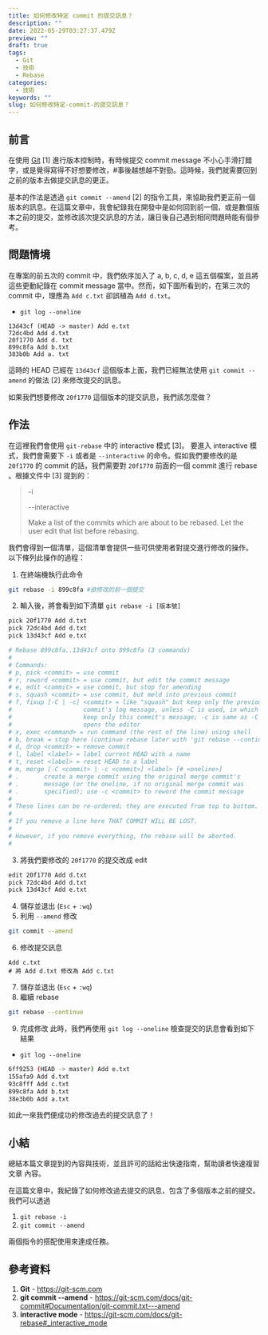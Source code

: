 ```yaml
---
title: 如何修改特定 commit 的提交訊息？
description: ""
date: 2022-05-29T03:27:37.479Z
preview: ""
draft: true
tags:
  - Git
  - 技術
  - Rebase
categories:
  - 技術
keywords: ""
slug: 如何修改特定-commit-的提交訊息？
---
```


<!--more-->

## 前言
在使用 [Git](https://git-scm.com) [1] 進行版本控制時，有時候提交 commit message 不小心手滑打錯字，或是覺得寫得不好想要修改，#事後越想越不對勁。這時候，我們就需要回到之前的版本去做提交訊息的更正。

基本的作法是透過 `git commit --amend` [2] 的指令工具，來協助我們更正前一個版本的訊息。在這篇文章中，我會紀錄我在開發中是如何回到前一個，或是數個版本之前的提交，並修改該次提交訊息的方法，讓日後自己遇到相同問題時能有個參考。

## 問題情境
在專案的前五次的 commit 中，我們依序加入了 a, b, c, d, e 這五個檔案，並且將這些更動紀錄在 commit message 當中。然而，如下圖所看到的，在第三次的 commit 中，理應為 `Add c.txt` 卻誤植為 `Add d.txt`。

* `git log --oneline`
```
13d43cf (HEAD -> master) Add e.txt
72dc4bd Add d.txt
20f1770 Add d. txt
899c8fa Add b.txt
383b0b Add a. txt
```

這時的 HEAD 已經在 `13d43cf` 這個版本上面，我們已經無法使用 `git commit --amend` 的做法 [2] 來修改提交的訊息。

如果我們想要修改 `20f1770` 這個版本的提交訊息，我們該怎麼做？

## 作法
在這裡我們會使用 `git-rebase` 中的 interactive 模式 [3]。
要進入 interactive 模式，我們會需要下 `-i` 或者是 `--interactive` 的命令。假如我們要修改的是 `20f1770` 的 commit 的話，我們需要對 `20f1770` 前面的一個 commit 進行 rebase 。根據文件中 [3] 提到的：

> -i
>
> --interactive
> 
> Make a list of the commits which are about to be rebased. Let the user edit that list before rebasing.

我們會得到一個清單，這個清單會提供一些可供使用者對提交進行修改的操作。
以下條列此操作的過程：
1. 在終端機執行此命令
```Bash
git rebase -i 899c8fa #欲修改的前一個提交
```
2. 輸入後，將會看到如下清單
`git rebase -i [版本號]`

```bash {linenos=inline, linenostart=1}
pick 20f1770 Add d.txt
pick 72dc4bd Add d.txt
pick 13d43cf Add e.txt

# Rebase 899c8fa..13d43cf onto 899c8fa (3 commands)
#
# Commands:
# p, pick <commit> = use commit
# r, reword <commit> = use commit, but edit the commit message
# e, edit <commit> = use commit, but stop for amending
# s, squash <commit> = use commit, but meld into previous commit
# f, fixup [-C | -c] <commit> = like "squash" but keep only the previous
#                    commit's log message, unless -C is used, in which case
#                    keep only this commit's message; -c is same as -C but
#                    opens the editor
# x, exec <command> = run command (the rest of the line) using shell
# b, break = stop here (continue rebase later with 'git rebase --continue')
# d, drop <commit> = remove commit
# l, label <label> = label current HEAD with a name
# t, reset <label> = reset HEAD to a label
# m, merge [-C <commit> | -c <commit>] <label> [# <oneline>]
# .       create a merge commit using the original merge commit's
# .       message (or the oneline, if no original merge commit was
# .       specified); use -c <commit> to reword the commit message
#
# These lines can be re-ordered; they are executed from top to bottom.
#
# If you remove a line here THAT COMMIT WILL BE LOST.
#
# However, if you remove everything, the rebase will be aborted.
#
```

3. 將我們要修改的 `20f1770` 的提交改成 edit
```bash
edit 20f1770 Add d.txt
pick 72dc4bd Add d.txt
pick 13d43cf Add e.txt
```
4. 儲存並退出 (`Esc` + `:wq`)
5.  利用 `--amend` 修改
```bash
git commit --amend
```
6. 修改提交訊息
```
Add c.txt 
# 將 Add d.txt 修改為 Add c.txt
```
7. 儲存並退出 (`Esc` + `:wq`)
8. 繼續 rebase
```bash
git rebase --continue
```
9. 完成修改
此時，我們再使用 `git log --oneline` 檢查提交的訊息會看到如下結果

* `git log --oneline`
```bash
6ff9253 (HEAD -> master) Add e.txt
155afa9 Add d.txt
93c8fff Add c.txt
899c8fa Add b.txt
38e3b0b Add a.txt
```

如此一來我們便成功的修改過去的提交訊息了！

## 小結
總結本篇文章提到的內容與技術，並且許可的話給出快速指南，幫助讀者快速複習文章
內容。

在這篇文章中，我紀錄了如何修改過去提交的訊息，包含了多個版本之前的提交。我們可以透過
1. `git rebase -i`
2. `git commit --amend`

兩個指令的搭配使用來達成任務。

## 參考資料
1. **Git** - https://git-scm.com
2. **git commit --amend** - https://git-scm.com/docs/git-commit#Documentation/git-commit.txt---amend
3. **interactive mode** - https://git-scm.com/docs/git-rebase#_interactive_mode